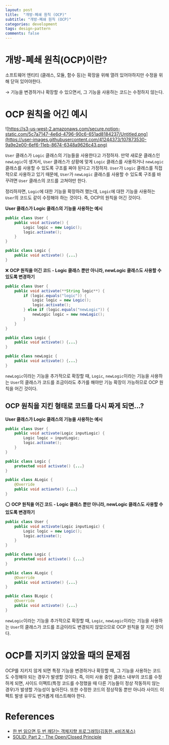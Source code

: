 ```yaml
---
layout: post
title:  "개방-폐쇄 원칙 (OCP)"
subtitle: "개방-폐쇄 원칙 (OCP)"
categories: development
tags: design-pattern
comments: false
---
```


# 개방-폐쇄 원칙(OCP)이란?

소프트웨어 엔티티 (클래스, 모듈, 함수 등)는 확장을 위해 열려 있어야하지만 수정을 위해 닫혀 있어야한다.

→ 기능을 변경하거나 확장할 수 있으면서, 그 기능을 사용하는 코드는 수정하지 않는다. 

# OCP 원칙을 어긴 예시

![https://s3-us-west-2.amazonaws.com/secure.notion-static.com/5c7a7147-4e6d-4796-90c6-651ad8184237/Untitled.png](https://user-images.githubusercontent.com/41244373/107873530-9a9e2e00-6ef6-11eb-8674-6348a9626c43.png)

`User` 클래스가 `Logic` 클래스의 기능들을 사용한다고 가정하자. 만약 새로운 클래스인 `newLogic`이 생겨서, `User` 클래스가 상황에 맞게 `Logic` 클래스를 사용하거나 `newLogic` 클래스를 사용할 수 있도록 구조를 짜야 된다고 가정하자. `User`가 `Logic` 클래스를 직접적으로 사용하고 있기 때문에, `User`가 `newLogic` 클래스를 사용할 수 있도록 구조를 바꾸려면 `User` 클래스의 코드를 고쳐야만 한다. 

정리하자면, `Logic`에 대한 기능을 확장하려 했는데, `Logic`에 대한 기능을 사용하는 `User`의 코드도 같이 수정해야 하는 것이다. 즉, OCP의 원칙을 어긴 것이다. 

**User 클래스가 Logic 클래스의 기능을 사용하는 예시**

```java
public class User {
    public void activate() {
        Logic logic = new Logic();
        logic.activate();
    }
}

public class Logic {
    public void activate() {...}
}
```

❌ **OCP 원칙을 어긴 코드 - Logic 클래스 뿐만 아니라, newLogic 클래스도 사용할 수 있도록 변경하기**

```java
public class User {
    public void activate(**String logic**) {
        if (logic.equals("logic")) {
            Logic logic = new Logic();
            logic.activate();
        } else if (logic.equals("newLogic")) {
            newLogic logic = new newLogic();
        }
    }
}

public class Logic {
    public void activate() {...}
}

public class newLogic {
    public void activate() {...}
}
```

`newLogic`이라는 기능을 추가적으로 확장할 때, `Logic`, `newLogic`이라는 기능을 사용하는 `User`의 클래스가 코드를 조금이라도 추가를 해야만 기능 확장이 가능하므로 OCP 원칙을 어긴 것이다. 

## OCP 원칙을 지킨 형태로 코드를 다시 짜게 되면...?

**User 클래스가 Logic 클래스의 기능을 사용하는 예시**

```java
public class User {
    public void activate(Logic inputLogic) {
        Logic logic = inputLogic;
        logic.activate();
    }
}

public class Logic {
    protected void activate() {...}
}

public class ALogic {
    @Override
    public void actiavte() {...}
}
```

⭕️  **OCP 원칙을 어긴 코드 - Logic 클래스 뿐만 아니라, newLogic 클래스도 사용할 수 있도록 변경하기**

```java
public class User {
    public void activate(Logic inputLogic) {
        Logic logic = new Logic();
        logic.activate();
    }
}

public class Logic {
    protected void activate() {...}
}

public class ALogic {
    @Override
    public void activate() {...}
}

public class BLogic {
    @Override
    public void activate() {...}
}
```

`newLogic`이라는 기능을 추가적으로 확장할 때, `Logic`, `newLogic`이라는 기능을 사용하는 `User`의 클래스가 코드를 조금이라도 변경되지 않았으므로 OCP 원칙을 잘 지킨 것이다. 

# OCP를 지키지 않았을 때의 문제점

OCP를 지키지 않게 되면 특정 기능을 변경하거나 확장할 때, 그 기능을 사용하는 코드도 수정해야 되는 경우가 발생할 것이다. 즉, 이미 사용 중인 클래스 내부의 코드를 수정하게 되면, 사이드 이펙트(특정 코드를 수정했을 때 다른 기능들이 정상 작동하지 않는 경우)가 발생할 가능성이 높아진다. 또한 수정한 코드의 정상작동 뿐만 아니라 사이드 이펙트 발생 유무도 번거롭게 테스트해야 한다.

# References

- [한 번 읽으면 두 번 깨닫는 객체지향 프로그래밍(김동헌, e비즈북스)](https://kyobobook.co.kr/product/detailViewKor.laf?ejkGb=KOR&mallGb=KOR&barcode=9791157831357&orderClick=LAH&Kc=)
- [SOLID: Part 2 - The Open/Closed Principle](https://code.tutsplus.com/tutorials/solid-part-2-the-openclosed-principle--net-36600)